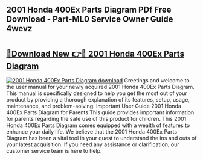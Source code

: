 ## 2001 Honda 400Ex Parts Diagram PDf Free Download - Part-ML0 Service Owner Guide 4wevz

# <h2><a href="http://dfkyqh.blite.top/?on=2001+Honda+400Ex+Parts+Diagram">🔗Download New 👉🔴 2001 Honda 400Ex Parts Diagram</a></h2>

[![2001 Honda 400Ex Parts Diagram download](https://i.imgur.com/lujVjoI.png)](http://dfkyqh.blite.top/?on=2001+Honda+400Ex+Parts+Diagram)
Greetings and welcome to the user manual for your newly acquired 2001 Honda 400Ex Parts Diagram. This manual is specifically designed to help you get the most out of your product by providing a thorough explanation of its features, setup, usage, maintenance, and problem-solving. Important User Guide 2001 Honda 400Ex Parts Diagram for Parents This guide provides important information for parents regarding the safe use of this product for children. This 2001 Honda 400Ex Parts Diagram comes equipped with a wealth of features to enhance your daily life. We believe that the 2001 Honda 400Ex Parts Diagram has been a vital tool in your quest to understand the ins and outs of your latest acquisition. If you need any assistance or clarification, our customer service team is here to help.
